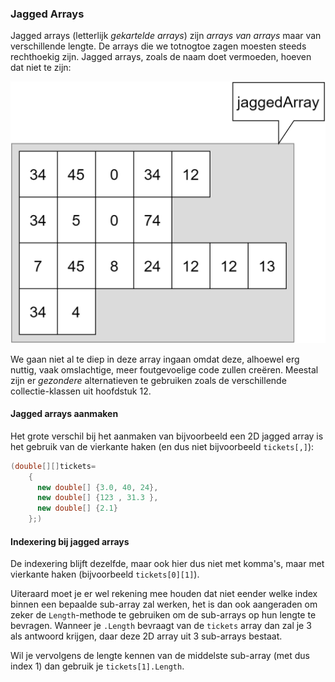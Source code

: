 ### Jagged Arrays

Jagged arrays (letterlijk *gekartelde arrays*) zijn *arrays van arrays* maar van verschillende lengte. De arrays die we totnogtoe zagen moesten steeds rechthoekig zijn. Jagged arrays, zoals de naam doet vermoeden, hoeven dat niet te zijn:


![Voorbeeld van een jagged array.](../assets/5_arrays/jaggedt.png)

We gaan niet al te diep in deze array ingaan omdat deze, alhoewel erg nuttig, vaak omslachtige, meer foutgevoelige code zullen creëren. Meestal zijn er *gezondere* alternatieven te gebruiken zoals de verschillende collectie-klassen uit hoofdstuk 12.

#### Jagged arrays aanmaken

Het grote verschil bij het aanmaken van bijvoorbeeld een 2D jagged array is het gebruik van de vierkante haken (en dus niet bijvoorbeeld ``tickets[,]``):

```csharp
(double[][]tickets=
    {
      new double[] {3.0, 40, 24},
      new double[] {123 , 31.3 },
      new double[] {2.1}
    };)

```



#### Indexering bij jagged arrays

De indexering blijft dezelfde, maar ook hier dus niet met komma's, maar met vierkante haken (bijvoorbeeld ``tickets[0][1]``).

Uiteraard moet je er wel rekening mee houden dat niet eender welke index binnen een bepaalde sub-array zal werken, het is dan ook aangeraden om zeker de ``Length``-methode te gebruiken om de sub-arrays op hun lengte te bevragen. Wanneer je ``.Length`` bevraagt van de ``tickets`` array dan zal je 3 als antwoord krijgen, daar deze 2D array uit 3 sub-arrays bestaat.

Wil je vervolgens de lengte kennen van de middelste sub-array (met dus index 1) dan gebruik je ``tickets[1].Length``.
